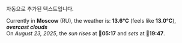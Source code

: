 
자동으로 추가된 텍스트입니다.

<!--START_SECTION:weather:moscow-->
Currently in **Moscow** (RU), the weather is: **13.6°C** (feels like **13.0°C**), ***overcast clouds***<br/>
On *August 23, 2025*, the *sun rises* at 🌅**05:17** and *sets* at 🌇**19:47**.
<!--END_SECTION:weather-->
